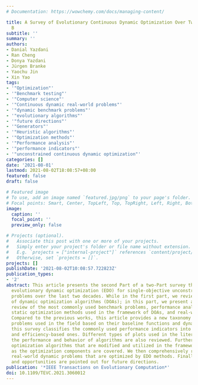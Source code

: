 ```yaml
---
# Documentation: https://wowchemy.com/docs/managing-content/

title: A Survey of Evolutionary Continuous Dynamic Optimization Over Two Decades—Part
  B
subtitle: ''
summary: ''
authors:
- Danial Yazdani
- Ran Cheng
- Donya Yazdani
- Jürgen Branke
- Yaochu Jin
- Xin Yao
tags:
- '"Optimization"'
- '"Benchmark testing"'
- '"Computer science"'
- '"Continuous dynamic real-world problems"'
- '"dynamic benchmark problems"'
- '"evolutionary algorithms"'
- '"future directions"'
- '"Generators"'
- '"Heuristic algorithms"'
- '"Optimization methods"'
- '"Performance analysis"'
- '"performance indicators"'
- '"unconstrained continuous dynamic optimization"'
categories: []
date: '2021-08-01'
lastmod: 2021-08-02T18:08:57+08:00
featured: false
draft: false

# Featured image
# To use, add an image named `featured.jpg/png` to your page's folder.
# Focal points: Smart, Center, TopLeft, Top, TopRight, Left, Right, BottomLeft, Bottom, BottomRight.
image:
  caption: ''
  focal_point: ''
  preview_only: false

# Projects (optional).
#   Associate this post with one or more of your projects.
#   Simply enter your project's folder or file name without extension.
#   E.g. `projects = ["internal-project"]` references `content/project/deep-learning/index.md`.
#   Otherwise, set `projects = []`.
projects: []
publishDate: '2021-08-02T10:08:57.722823Z'
publication_types:
- '2'
abstract: This article presents the second Part of a two-Part survey that reviews
  evolutionary dynamic optimization (EDO) for single-objective unconstrained continuous
  problems over the last two decades. While in the first part, we reviewed the components
  of dynamic optimization algorithms (DOAs); in this part, we present an in-depth
  review of the most commonly used benchmark problems, performance analysis methods,
  static optimization methods used in the framework of DOAs, and real-world applications.
  Compared to the previous works, this article provides a new taxonomy for the benchmark
  problems used in the field based on their baseline functions and dynamics. In addition,
  this survey classifies the commonly used performance indicators into fitness/error-based
  and efficiency-based ones. Different types of plots used in the literature for analyzing
  the performance and behavior of algorithms are also reviewed. Furthermore, the static
  optimization algorithms that are modified and utilized in the framework of DOAs
  as the optimization components are covered. We then comprehensively review some
  real-world dynamic problems that are optimized by EDO methods. Finally, some challenges
  and opportunities are pointed out for future directions.
publication: '*IEEE Transactions on Evolutionary Computation*'
doi: 10.1109/TEVC.2021.3060012
---
```


